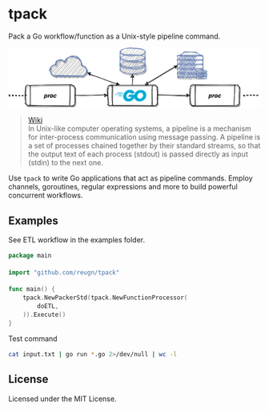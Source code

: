 # tpack

Pack a Go workflow/function as a Unix-style pipeline command.

![tpack](./docs/images/tpack.png)

> [Wiki](https://en.wikipedia.org/wiki/Pipeline_(Unix))  
> In Unix-like computer operating systems, a pipeline is a mechanism for inter-process communication using message passing. A pipeline is a set of processes chained together by their standard streams, so that the output text of each process (stdout) is passed directly as input (stdin) to the next one.

Use `tpack` to write Go applications that act as pipeline commands.
Employ channels, goroutines, regular expressions and more to build powerful concurrent workflows.

## Examples
See ETL workflow in the examples folder.
```go
package main

import "github.com/reugn/tpack"

func main() {
	tpack.NewPackerStd(tpack.NewFunctionProcessor(
		doETL,
	)).Execute()
}
```
Test command
```sh
cat input.txt | go run *.go 2>/dev/null | wc -l
```

## License
Licensed under the MIT License.